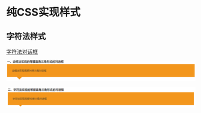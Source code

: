 # 纯CSS实现样式

## 字符法样式

[字符法对话框](http://www.zhangxinxu.com/study/201003/pure-css-speech-bubbles.html)

![字符法对话框](/assets/CSS/样式合集/对话框1.png)

![字符法对话框](/assets/CSS/样式合集/对话框2.png)

